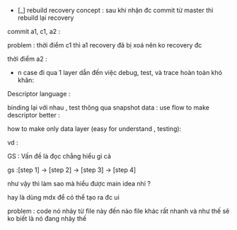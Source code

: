 * [_] rebuild recovery concept : sau khi nhận đc commit từ master thì rebuild lại recovery

commit a1, c1, a2 :

problem : thời điểm c1 thì a1 recovery đã bị xoá nên ko recovery đc

thời điểm a2 : 

* n case đi qua 1 layer dẫn đến việc debug, test, và trace hoàn toàn khó khăn:

Descriptor language : 

binding lại với nhau , test thông qua snapshot data : use flow to make descriptor better :

how to make only data layer (easy for understand , testing):

vd : 

GS : Vấn đề là đọc chẳng hiểu gì cả

gs :[step 1] -> [step 2] -> [step 3] -> [step 4]

như vậy thì làm sao mà hiểu được main idea nhỉ ? 

hay là dùng mdx để có thể tạo ra đc ui 

problem : code nó nhảy từ file này đến nào
file khác rất nhanh và như thế sẽ ko biết là nó đang nhảy thế 

